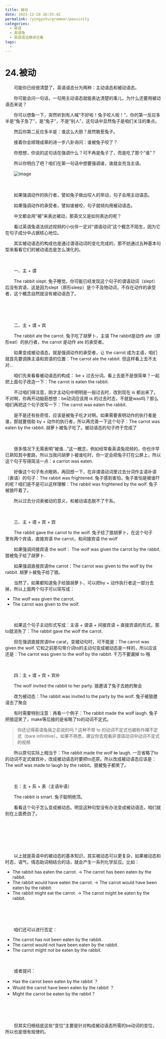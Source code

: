 ```yaml
---
title: 被动
date: 2023-12-28 16:55:42
permalink: /yingyutu/grammar/passivity
categories:
  - 英语
  - 英语兔
  - 英语语法精讲合集
tags:
  - 
---
```

# 24.被动

　　‍可能你已经很清楚了，英语语态分为两种：主动语态和被动语态。
<!-- more -->
　　你可能会问‍‍一句话，一句用主动语态就能表达清楚的事儿，为什么还要用被动语态来说？

　　你可以想象一下，‍‍突然听到有人喊“不好啦！兔子咬人啦！”，你的第一反应多半是‍‍“兔子急了”，是“兔子”，不是“别人”，这句话中显然兔子是咱们关注的重点。‍‍

　　然后你第二反应多半是：谁这么大胆？居然敢惹兔子。‍‍

　　接着你会顺理成章的进一步八卦询问：谁被兔子咬了？

　　你想想，‍‍你说的这句话在强调什么？可不再是兔子了，而是吃了那个“谁”？‍‍

　　所以你明白了吧？‍‍咱们在第一句话中想要强调谁，谁就会充当主语。

　　​​![image](https://image.peterjxl.com/blog/image-20231226211155-5yxz9s6.png)​​

　　‍

　　如果强调动作的执行者，‍‍譬如兔子做出咬人的举动，句子会用主动语态。

　　如果强调动作的承受者，‍‍譬如谁被咬，句子就倾向用被动语态。

　　中文都会用“被”来表达被动，那英文又是如何表达的呢？‍‍

　　看过英语兔语法综述视频的小伙伴一定对“谓语动词”这个概念不陌生，‍‍因为它在句子成分中占据核心地位。

　　其实‍‍被动语态的构成也是通过谓语动词的变化完成的，‍‍那不妨通过五种基本句型来看看它们的被动语态是怎么演化的。‍‍

　　‍

　　一、主 + 谓 

　　The rabbit slept.  兔子睡觉。你可能已经发现‍‍这个句子的谓语动词（slept）后没有宾语，这是因为slept（原形sleep‍‍）是个不及物动词，不存在动作的承受者，这个概念自然就没有被动语态了。‍‍

　　‍

　　‍

　　二、主 + 谓 + 宾

　　The rabbit ate the carrot. 兔子吃了胡萝卜，‍‍主语 The rabbit是动作 ate（原形eat）的执行者，‍‍the carrot 是动作 ate 的承受者。

　　如果变成被动语态，就是强调动作的承受者，‍‍让 the carrot 成为主语，咱们就首先要调换主语和宾语的位置：The carrot ate the rabbit.  但这样看上去不太对...

　　咱们先来看看被动语态的构成： be + 过去分词。看上去是不是很简单？一起把上面句子改造一下：The carrot is eaten the rabbit.

　　不过咱们得注意，刚才主动句中明明是一般过去时，‍‍改到现在 is 都出来了。不对啊，你再开动脑筋想想：be动词应该用 is 的过去时态，不就是was吗？那么咱们再把这个句子改写一下：The carrot was eaten the rabbit.

　　是不是还有些奇怪，应该是被兔子吃才对啊。‍‍如果需要表明动作的执行者是谁，那就要借助 by + 动作的执行者，所以再完善一下这个句子：The carrot was eaten by the rabbit. 胡萝卜被兔子吃了。被动语态的句子终于完成了

　　‍

　　很多情况下无需表明“被谁...”这一概念，例如经常看英语兔视频的，你也许早已熟知其中套路，所以当我问胡萝卜被谁吃时，‍‍你一定会把兔子打在公屏上，所以这个句子写得简洁一点：a carriot was eaten.

　　好像这个句子有点眼熟，再回想一下，在非谓语动词里过去分词作主语补语（表语）的句子：The rabbit was frightened. 兔子感到害怕，兔子害怕是被谁吓的呢？‍‍咱们是不是可以这样理解：The rabbit was frightened by the wolf.  兔子被狼吓着了。

　　所以‍‍过去分词表被动的意义，和被动语态脱不了干系。‍‍

　　‍

　　三‍‍、主 + 谓 + 宾 + 宾

　　The rabbit gave the carrot to the wolf. 兔子给了狼胡萝卜，在这个句子里‍‍有两个宾语，直接宾语 the carrot，和间接宾语 the wolf

　　如果强调间接宾语 the wolf： The wolf was given the carrot‍‍ by the rabbit. 狼被兔子给了胡萝卜.

　　如果强调直接宾语the carrot：The carrot was given to the wolf by the rabbit. 胡萝卜被兔子给了狼。‍‍

　　当然了，如果都知道兔子给狼胡萝卜，可以把by + 动作执行者这一部分去掉，‍‍所以上面两个句子可以简写成：

* The wolf was given the carrot.
* The carrot was  given to the wolf.

　　‍

　　如果这个句子主动形式写成：主语 + 谓语 + 间接宾语 + 直接宾语的形式，那to就消失了：The rabbit gave the wolf the carrot.

　　但在强调直接宾语the carat，变被动句时，‍‍可不能是：The carrot was given the wolf. 它和之前那句带介词to的主动句变成被动态是一样的，所以应该还是：The carrot was given to the wolf by the rabbit. 千万不要漏掉 to 哦

　　‍

　　四：主 + 谓 + 宾 + 宾补

　　The wolf invited the rabbit to her party. 狼邀请了兔子去她的聚会

　　改为被动态：The rabbit was invited to the party by the wolf. 兔子被狼邀请去了聚会

　　有时需要特别注意：再看一个例子：The rabbit made the wolf laugh. 兔子把狼逗笑了，‍‍make等后接的是省略了to的动词不定式。

> 你还记得英语兔我之前说的吗？‍‍这种不带 to 的动词不定式也被称作裸不定式（bare infinitive）。如果不熟悉，‍‍建议你去观看非谓语动词中动词不定式的视频

　　所以原句实际上相当于‍‍：The rabbit made the wolf ~~to~~ laugh. 一旦省略了to的动词不定式做宾补，改成被动语态时要把to还原。所以改成被动语态应该是：The wolf was made to laugh  by the rabbit。‍‍狼被兔子都笑了。

　　‍

　　五：主 + 系 + 表（主语补语）

　　The rabbit is smart. 兔子聪明绝顶。

　　看看这个句子怎么变成被动态。明显这种句型没有办法变成被动语态，咱们就别在上面费劲了。‍‍

　　‍

　　‍

　　‍

　　以上就是英语中的被动态的基本知识，其实被动态可以更复杂，‍‍如果被动态和时态，语气，情态助词相结合的话，就会产生一系列化学反应。‍‍比如‍‍：

* The rabbit has eaten the carrot.  → The carrot has been eaten by the rabbit.
* The rabbit would have eaten the carrot. → The carrot would have been eaten by the rabbit.
* The rabbit might eat the carrot. → The carrot might be eaten by the rabbit.

　　‍

　　‍

　　咱们还可以进行否定：

* The carrot has not been eaten by the rabbit.
* The carrot would not have been eaten by the rabbit.
* The carrot might not be eaten by the rabbit.

　　‍

　　或者提问：

* Has the carrot been eaten by the rabbit ？
* Would the carrot have been eaten by the rabbit ？
* Might the carrot be eaten by the rabbit？

　　‍

　　‍

　　但其实归根结底这些“变位”主要是针对‍‍构成被动语态所需的be动词的变位，所以也是很有规律的。‍
